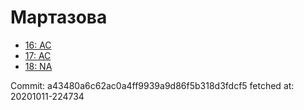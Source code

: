 # Мартазова
- [16: AC](16.md)
- [17: AC](17.md)
- [18: NA](18.md)

Commit: a43480a6c62ac0a4ff9939a9d86f5b318d3fdcf5
 fetched at: 20201011-224734
